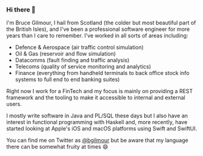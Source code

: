 ### Hi there 👋

I'm Bruce Gilmour, I hail from Scotland (the colder but most beautiful part of the British Isles), and I've been a professional software engineer for more years than I care to remember. I've worked in all sorts of areas including:

- Defence & Aerospace (air traffic control simulation)
- Oil & Gas (reservoir and flow simulation)
- Datacomms (fault finding and traffic analysis)
- Telecoms (quality of service monitoring and analytics)
- Finance (everything from handheld terminals to back office stock info systems to full end to end banking suites)

Right now I work for a FinTech and my focus is mainly on providing a REST framework and the tooling to make it accessible to internal and external users.

I mostly write software in Java and PL/SQL these days but I also have an interest in functional programming with Haskell and, more recently, have started looking at Apple's iOS and macOS platforms using Swift and SwiftUI.

You can find me on Twitter as [@bgilmour](https://twitter.com/bgilmour) but be aware that my language there can be somewhat fruity at times 😄

<!--
**bgilmour/bgilmour** is a ✨ _special_ ✨ repository because its `README.md` (this file) appears on your GitHub profile.

Here are some ideas to get you started:

- 🔭 I’m currently working on ...
- 🌱 I’m currently learning ...
- 👯 I’m looking to collaborate on ...
- 🤔 I’m looking for help with ...
- 💬 Ask me about ...
- 📫 How to reach me: ...
- 😄 Pronouns: ...
- ⚡ Fun fact: ...
-->
